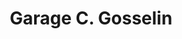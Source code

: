 ---
title: "Garage C. Gosselin"
url: /saint-charles-de-bellechasse/garage-c-gosselin/
shop: Autowerkstatt
---